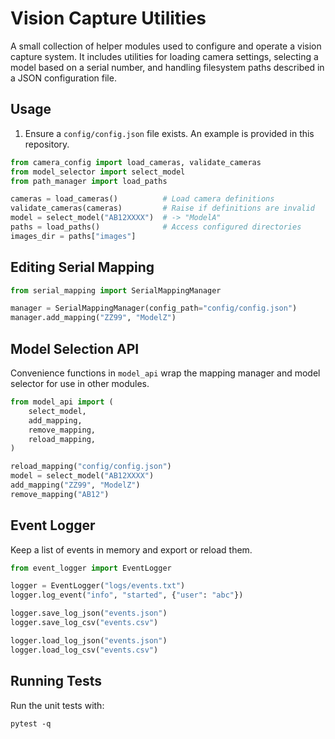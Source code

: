 # Vision Capture Utilities

A small collection of helper modules used to configure and operate a vision capture system.
It includes utilities for loading camera settings, selecting a model based on a serial
number, and handling filesystem paths described in a JSON configuration file.

## Usage

1. Ensure a `config/config.json` file exists. An example is provided in this
   repository.

```python
from camera_config import load_cameras, validate_cameras
from model_selector import select_model
from path_manager import load_paths

cameras = load_cameras()          # Load camera definitions
validate_cameras(cameras)         # Raise if definitions are invalid
model = select_model("AB12XXXX")  # -> "ModelA"
paths = load_paths()              # Access configured directories
images_dir = paths["images"]
```

## Editing Serial Mapping

```python
from serial_mapping import SerialMappingManager

manager = SerialMappingManager(config_path="config/config.json")
manager.add_mapping("ZZ99", "ModelZ")
```

## Model Selection API

Convenience functions in ``model_api`` wrap the mapping manager and
model selector for use in other modules.

```python
from model_api import (
    select_model,
    add_mapping,
    remove_mapping,
    reload_mapping,
)

reload_mapping("config/config.json")
model = select_model("AB12XXXX")
add_mapping("ZZ99", "ModelZ")
remove_mapping("AB12")
```

## Event Logger

Keep a list of events in memory and export or reload them.

```python
from event_logger import EventLogger

logger = EventLogger("logs/events.txt")
logger.log_event("info", "started", {"user": "abc"})

logger.save_log_json("events.json")
logger.save_log_csv("events.csv")

logger.load_log_json("events.json")
logger.load_log_csv("events.csv")
```

## Running Tests

Run the unit tests with:

```
pytest -q
```
